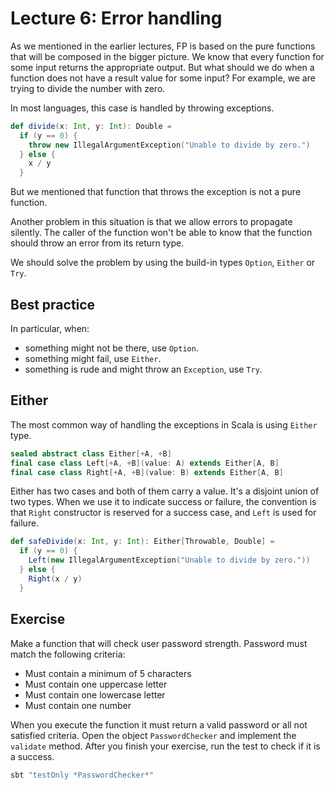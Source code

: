 # Lecture 6: Error handling 

As we mentioned in the earlier lectures, FP is based on the pure functions that will be composed in the bigger picture.
We know that every function for some input returns the appropriate output.
But what should we do when a function does not have a result value for some input? 
For example, we are trying to divide the number with zero. 

In most languages, this case is handled by throwing exceptions.

```scala
def divide(x: Int, y: Int): Double =
  if (y == 0) {
    throw new IllegalArgumentException("Unable to divide by zero.")
  } else {
    x / y
  }
```

But we mentioned that function that throws the exception is not a pure function. 

Another problem in this situation is that we allow errors to propagate silently. 
The caller of the function won't be able to know that the function should throw an error from its return type.  

We should solve the problem by using the build-in types `Option`, `Either` or `Try`.

## Best practice

In particular, when:

- something might not be there, use `Option`.
- something might fail, use `Either`.
- something is rude and might throw an `Exception`, use `Try`.

## Either

The most common way of handling the exceptions in Scala is using `Either` type.
```scala
sealed abstract class Either[+A, +B]
final case class Left[+A, +B](value: A) extends Either[A, B]
final case class Right[+A, +B](value: B) extends Either[A, B]
```
Either has two cases and both of them carry a value. It's a disjoint union of two types. 
When we use it to indicate success or failure, the convention is that `Right` constructor is reserved for a success case, and `Left` is used for failure. 

```scala
def safeDivide(x: Int, y: Int): Either[Throwable, Double] =
  if (y == 0) {
    Left(new IllegalArgumentException("Unable to divide by zero."))
  } else {
    Right(x / y)
  }
```

## Exercise

Make a function that will check user password strength. 
Password must match the following criteria:
- Must contain a minimum of 5 characters
- Must contain one uppercase letter
- Must contain one lowercase letter
- Must contain one number

When you execute the function it must return a valid password or all not satisfied criteria.
Open the object `PasswordChecker` and implement the `validate` method.
After you finish your exercise, run the test to check if it is a success.
```bash
sbt "testOnly *PasswordChecker*"
```
